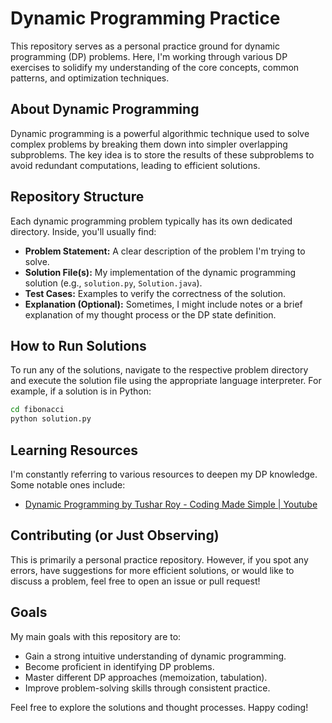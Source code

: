 # Dynamic Programming Practice

This repository serves as a personal practice ground for dynamic programming (DP) problems. Here, I'm working through various DP exercises to solidify my understanding of the core concepts, common patterns, and optimization techniques.

## About Dynamic Programming

Dynamic programming is a powerful algorithmic technique used to solve complex problems by breaking them down into simpler overlapping subproblems. The key idea is to store the results of these subproblems to avoid redundant computations, leading to efficient solutions.

## Repository Structure

Each dynamic programming problem typically has its own dedicated directory. Inside, you'll usually find:

  * **Problem Statement:** A clear description of the problem I'm trying to solve.
  * **Solution File(s):** My implementation of the dynamic programming solution (e.g., `solution.py`, `Solution.java`).
  * **Test Cases:** Examples to verify the correctness of the solution.
  * **Explanation (Optional):** Sometimes, I might include notes or a brief explanation of my thought process or the DP state definition.

<!-- 
## Problems Tackled (So Far)

Here's a list of some of the dynamic programming problems I've worked on, along with the directory where you can find them:

  * **Fibonacci Sequence** (`fibonacci/`)
  * **Grid Traveler** (`grid_traveler/`)
  * **Can Sum** (`can_sum/`)
  * **How Sum** (`how_sum/`)
  * **Best Sum** (`best_sum/`)
  * **Can Construct** (`can_construct/`)
  * **Count Construct** (`count_construct/`)
  * **All Construct** (`all_construct/`)
  * **Longest Common Subsequence (LCS)** (`longest_common_subsequence/`)
  * **Knapsack Problem (0/1)** (`knapsack_01/`) 
-->

## How to Run Solutions

To run any of the solutions, navigate to the respective problem directory and execute the solution file using the appropriate language interpreter. For example, if a solution is in Python:

```bash
cd fibonacci
python solution.py
```

## Learning Resources

I'm constantly referring to various resources to deepen my DP knowledge. Some notable ones include:

  * [Dynamic Programming by Tushar Roy - Coding Made Simple | Youtube](https://www.youtube.com/playlist?list=PLrmLmBdmIlpsHaNTPP_jHHDx_os9ItYXr)

## Contributing (or Just Observing)

This is primarily a personal practice repository. However, if you spot any errors, have suggestions for more efficient solutions, or would like to discuss a problem, feel free to open an issue or pull request\!

## Goals

My main goals with this repository are to:

  * Gain a strong intuitive understanding of dynamic programming.
  * Become proficient in identifying DP problems.
  * Master different DP approaches (memoization, tabulation).
  * Improve problem-solving skills through consistent practice.

Feel free to explore the solutions and thought processes. Happy coding\!
